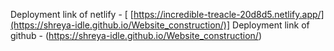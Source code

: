 Deployment link of netlify - [ [https://incredible-treacle-20d8d5.netlify.app/](https://shreya-idle.github.io/Website_construction/)]
Deployment link of github - (https://shreya-idle.github.io/Website_construction/)
